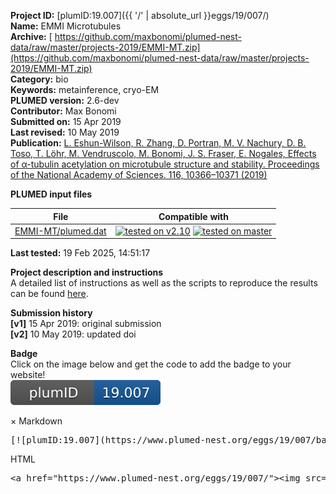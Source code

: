 **Project ID:** [plumID:19.007]({{ '/' | absolute_url }}eggs/19/007/)  
**Name:**  EMMI Microtubules  
**Archive:** [ https://github.com/maxbonomi/plumed-nest-data/raw/master/projects-2019/EMMI-MT.zip](https://github.com/maxbonomi/plumed-nest-data/raw/master/projects-2019/EMMI-MT.zip)  
**Category:**  bio  
**Keywords:**  metainference, cryo-EM  
**PLUMED version:**  2.6-dev  
**Contributor:**  Max Bonomi  
**Submitted on:** 15 Apr 2019  
**Last revised:** 10 May 2019  
**Publication:** [L. Eshun-Wilson, R. Zhang, D. Portran, M. V. Nachury, D. B. Toso, T. Löhr, M. Vendruscolo, M. Bonomi, J. S. Fraser, E. Nogales, Effects of α-tubulin acetylation on microtubule structure and stability. Proceedings of the National Academy of Sciences. 116, 10366–10371 (2019)](http://dx.doi.org/10.1073/pnas.1900441116)  
  
**PLUMED input files**  
  
| File     | Compatible with |  
|:--------:|:--------:|  
| [EMMI-MT/plumed.dat](./data/EMMI-MT/plumed.dat.md) |  [![tested on v2.10](https://img.shields.io/badge/v2.10-passing-green.svg)](data/EMMI-MT/plumed.dat.plumed.stderr) [![tested on master](https://img.shields.io/badge/master-passing-green.svg)](data/EMMI-MT/plumed.dat.plumed_master.stderr) |  
  
**Last tested:**  19 Feb 2025, 14:51:17
  
**Project description and instructions**  
A detailed list of instructions as well as the scripts to reproduce the results can be found [here](https://github.com/fraser-lab/plumed_em_md). 

  
**Submission history**  
**[v1]** 15 Apr 2019: original submission  
**[v2]** 10 May 2019: updated doi  
  
**Badge**  
Click on the image below and get the code to add the badge to your website!  
<img src="./badge.svg" alt="plumeDnest:19.007" id="myBtn" class="badge">
<div id="myModal" class="modal">
  <div class="modal-content">
    <span class="close">&times;</span>
    Markdown<pre>[![plumID:19.007](https://www.plumed-nest.org/eggs/19/007/badge.svg)](https://www.plumed-nest.org/eggs/19/007/)</pre>
    HTML<pre>&lt;a href="https://www.plumed-nest.org/eggs/19/007/"&gt;&lt;img src="https://www.plumed-nest.org/eggs/19/007/badge.svg" alt="plumID:19.007"&gt;&lt;/a&gt;</pre>
  </div>
</div>
